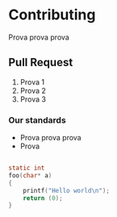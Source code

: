# Contributing

Prova prova prova

## Pull Request

1. Prova 1
2. Prova 2
3. Prova 3

### Our standards

* Prova prova prova
* Prova

```C

static int
foo(char* a)
{
	printf("Hello world\n");
	return (0);
}
```
